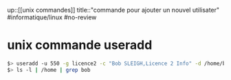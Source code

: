 up::[[unix commandes]]
title::"commande pour ajouter un nouvel utilisater"
#informatique/linux #no-review 
# unix commande useradd
```bash
$> useradd -u 550 -g licence2 -c "Bob SLEIGH,Licence 2 Info" -d /home/bob -m -s /bin/bash bob
$> ls -l | /home | grep bob
```


